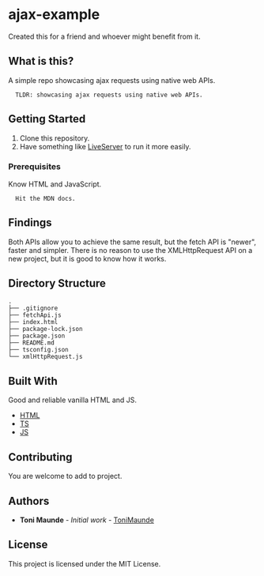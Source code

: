# ajax-example

<!-- ![Janky image I designed on Figma for this project](/assets/scssa.png) -->

Created this for a friend and whoever might benefit from it.

## What is this?
A simple repo showcasing ajax requests using native web APIs.

```
  TLDR: showcasing ajax requests using native web APIs.
```

## Getting Started

1. Clone this repository.
2. Have something like [LiveServer](https://marketplace.visualstudio.com/items?itemName=ritwickdey.LiveServer) to run it more easily.

### Prerequisites

Know HTML and JavaScript.

```
  Hit the MDN docs.
```

## Findings
Both APIs allow you to achieve the same result, but the fetch API is "newer", faster and simpler. There is no
reason to use the XMLHttpRequest API on a new project, but it is good to know how it works.

## Directory Structure

```
.
├── .gitignore
├── fetchApi.js
├── index.html
├── package-lock.json
├── package.json
├── README.md
├── tsconfig.json
└── xmlHttpRequest.js
```

## Built With

Good and reliable vanilla HTML and JS.
* [HTML](https://developer.mozilla.org/en-US/docs/Web/HTML)
* [TS](https://www.typescriptlang.org/)
* [JS](https://developer.mozilla.org/en-US/docs/Web/JavaScript)


## Contributing

You are welcome to add to project.

## Authors

* **Toni Maunde** - *Initial work* - [ToniMaunde](https://github.com/ToniMaunde)

## License

This project is licensed under the MIT License.